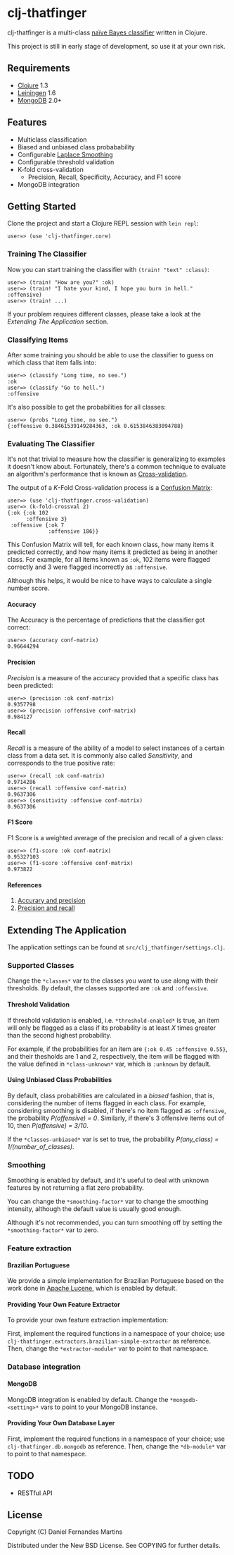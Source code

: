 # clj-thatfinger

clj-thatfinger is a multi-class [naïve Bayes classifier](http://en.wikipedia.org/wiki/Naive_Bayes_classifier) written in Clojure.

This project is still in early stage of development, so use it at your own risk.

## Requirements

* [Clojure](http://clojure.org) 1.3
* [Leiningen](http://github.com/technomancy/leiningen) 1.6
* [MongoDB](http://mongodb.org) 2.0+

## Features

* Multiclass classification
* Biased and unbiased class probabability
* Configurable [Laplace Smoothing](http://en.wikipedia.org/wiki/Additive_smoothing)
* Configurable threshold validation
* K-fold cross-validation
  * Precision, Recall, Specificity, Accuracy, and F1 score
* MongoDB integration

## Getting Started

Clone the project and start a Clojure REPL session with `lein repl`:

    user=> (use 'clj-thatfinger.core)

### Training The Classifier

Now you can start training the classifier with `(train! "text" :class)`:

    user=> (train! "How are you?" :ok)
    user=> (train! "I hate your kind, I hope you burn in hell." :offensive)
    user=> (train! ...)

If your problem requires different classes, please take a look at the _Extending The Application_ section.

### Classifying Items

After some training you should be able to use the classifier to guess on which class that item falls into:

    user=> (classify "Long time, no see.")
    :ok
    user=> (classify "Go to hell.")
    :offensive

It's also possible to get the probabilities for all classes:

    user=> (probs "Long time, no see.")
    {:offensive 0.38461539149284363, :ok 0.6153846383094788}

### Evaluating The Classifier

It's not that trivial to measure how the classifier is generalizing to examples it doesn't know about. Fortunately, there's a common technique to evaluate an algorithm's performance that is known as [Cross-validation](http://en.wikipedia.org/wiki/Cross-validation).

The output of a _K_-Fold Cross-validation process is a [Confusion Matrix](http://en.wikipedia.org/wiki/Confusion_matrix):

    user=> (use 'clj-thatfinger.cross-validation)
    user=> (k-fold-crossval 2)
    {:ok {:ok 102
          :offensive 3}
     :offensive {:ok 7
                 :offensive 186}}

This Confusion Matrix will tell, for each known class, how many items it predicted correctly, and how many items it predicted as being in another class. For example, for all items known as `:ok`, 102 items were flagged correctly and 3 were flagged incorrectly as `:offensive`.

Although this helps, it would be nice to have ways to calculate a single number score.

#### Accuracy

The Accuracy is the percentage of predictions that the classifier got correct:

    user=> (accuracy conf-matrix)
    0.96644294

#### Precision

_Precision_ is a measure of the accuracy provided that a specific class has been predicted:

    user=> (precision :ok conf-matrix)
    0.9357798
    user=> (precision :offensive conf-matrix)
    0.984127

#### Recall

_Recall_ is a measure of the ability of a model to select instances of a certain class from a data set. It is commonly also called _Sensitivity_, and corresponds to the true positive rate:

    user=> (recall :ok conf-matrix)
    0.9714286
    user=> (recall :offensive conf-matrix)
    0.9637306
    user=> (sensitivity :offensive conf-matrix)
    0.9637306

#### F1 Score

F1 Score is a weighted average of the precision and recall of a given class:

    user=> (f1-score :ok conf-matrix)
    0.95327103
    user=> (f1-score :offensive conf-matrix)
    0.973822

#### References

1. [Accurary and precision](http://en.wikipedia.org/wiki/Accuracy_and_precision)
2. [Precision and recall](http://en.wikipedia.org/wiki/Precision_and_recall)

## Extending The Application

The application settings can be found at `src/clj_thatfinger/settings.clj`.

### Supported Classes

Change the `*classes*` var to the classes you want to use along with their thresholds. By default, the classes supported are `:ok` and `:offensive`.

#### Threshold Validation

If threshold validation is enabled, i.e. `*threshold-enabled*` is true, an item will only be flagged as a class if its probability is at least _X_ times greater than the second highest probability.

For example, if the probabilities for an item are `{:ok 0.45 :offensive 0.55}`, and their thesholds are 1 and 2, respectively, the item will be flagged with the value defined in `*class-unknown*` var, which is `:unknown` by default.

#### Using Unbiased Class Probabilities

By default, class probabilities are calculated in a _biased_ fashion, that is, considering the number of items flagged in each class. For example, considering smoothing is disabled, if there's no item flagged as `:offensive`, the probability _P(offensive) = 0_. Similarly, if there's 3 offensive items out of 10, then _P(offensive) = 3/10_.

If the `*classes-unbiased*` var is set to true, the probability _P(any_class) = 1/(number_of_classes)_.

### Smoothing

Smoothing is enabled by default, and it's useful to deal with unknown features by not returning a flat zero probability.

You can change the `*smoothing-factor*` var to change the smoothing intensity, although the default value is usually good enough.

Although it's not recommended, you can turn smoothing off by setting the `*smoothing-factor*` var to zero.

### Feature extraction

#### Brazilian Portuguese

We provide a simple implementation for Brazilian Portuguese based on the work done in [Apache Lucene](http://lucene.apache.org/core/), which is enabled by default.

#### Providing Your Own Feature Extractor

To provide your own feature extraction implementation:

First, implement the required functions in a namespace of your choice; use `clj-thatfinger.extractors.brazilian-simple-extractor` as reference. Then, change the `*extractor-module*` var to point to that namespace.

### Database integration

#### MongoDB

MongoDB integration is enabled by default. Change the `*mongodb-<setting>*` vars to point to your MongoDB instance.

#### Providing Your Own Database Layer

First, implement the required functions in a namespace of your choice; use `clj-thatfinger.db.mongodb` as reference. Then, change the `*db-module*` var to point to that namespace.

## TODO

* RESTful API

## License

Copyright (C) Daniel Fernandes Martins

Distributed under the New BSD License. See COPYING for further details.